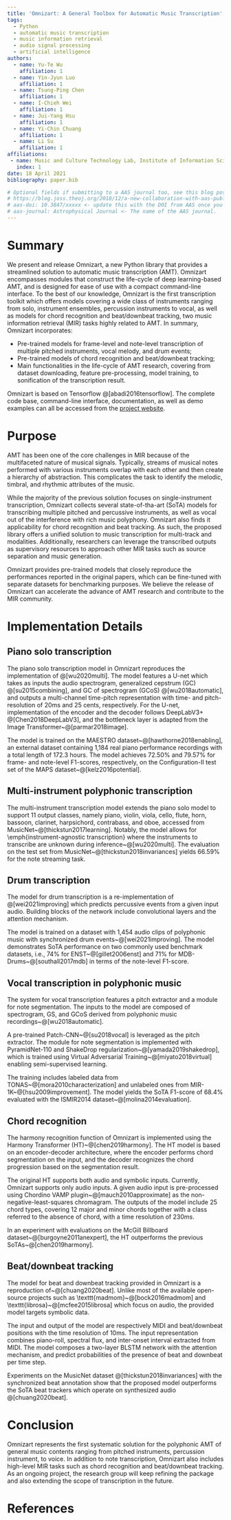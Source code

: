 ```yaml
---
title: 'Omnizart: A General Toolbox for Automatic Music Transcription'
tags:
  - Python 
  - automatic music transcription
  - music information retrieval
  - audio signal processing
  - artificial intelligence
authors:
  - name: Yu-Te Wu 
    affiliation: 1
  - name: Yin-Jyun Luo
    affiliation: 1
  - name: Tsung-Ping Chen
    affiliation: 1
  - name: I-Chieh Wei
    affiliation: 1
  - name: Jui-Yang Hsu
    affiliation: 1
  - name: Yi-Chin Chuang
    affiliation: 1
  - name: Li Su
    affiliation: 1
affiliations:
 - name: Music and Culture Technology Lab, Institute of Information Science, Academia Sinica, Taipei, Taiwan
   index: 1
date: 18 April 2021
bibliography: paper.bib

# Optional fields if submitting to a AAS journal too, see this blog post:
# https://blog.joss.theoj.org/2018/12/a-new-collaboration-with-aas-publishing
# aas-doi: 10.3847/xxxxx <- update this with the DOI from AAS once you know it.
# aas-journal: Astrophysical Journal <- The name of the AAS journal.
---
```



# Summary

We present and release Omnizart, a new Python library that provides a streamlined solution to automatic music transcription (AMT).
Omnizart encompasses modules that construct the life-cycle of deep learning-based AMT, and is designed for ease of use with a compact command-line interface.
To the best of our knowledge, Omnizart is the first transcription toolkit which offers models covering a wide class of instruments ranging from solo, instrument ensembles, percussion instruments to vocal, as well as models for chord recognition and beat/downbeat tracking, two music information retrieval (MIR) tasks highly related to AMT. 
In summary, Omnizart incorporates:

- Pre-trained models for frame-level and note-level transcription of multiple pitched instruments, vocal melody, and drum events;
- Pre-trained models of chord recognition and beat/downbeat tracking;
- Main functionalities in the life-cycle of AMT research, covering from dataset downloading, feature pre-processing, model training, to sonification of the transcription result.

Omnizart is based on Tensorflow @[abadi2016tensorflow]. 
The complete code base, command-line interface, documentation, as well as demo examples can all be accessed from the [project website](https://github.com/Music-and-Culture-Technology-Lab/omnizart).


# Purpose

AMT has been one of the core challenges in MIR because of the multifaceted nature of musical signals. 
Typically, streams of musical notes performed with various instruments overlap with each other and then create a hierarchy of abstraction. This complicates the task to identify the melodic, timbral, and rhythmic attributes of the music. 

While the majority of the previous solution focuses on single-instrument transcription, Omnizart collects several state-of-tha-art (SoTA) models for transcribing multiple pitched and percussive instruments, as well as vocal out of the interference with rich music polyphony.
Omnizart also finds it applicability for chord recognition and beat tracking.
As such, the proposed library offers a unified solution to music transcription for multi-track and modalities.
Additionally, researchers can leverage the transcribed outputs as supervisory resources to approach other MIR tasks such as source separation and music generation.

Omnizart provides pre-trained models that closely reproduce the performances reported in the original papers, which can be fine-tuned with separate datasets for benchmarking purposes.
We believe the release of Omnizart can accelerate the advance of AMT research and contribute to the MIR community.


# Implementation Details

## Piano solo transcription

The piano solo transcription model in Omnizart reproduces the implementation of @[wu2020multi].
The model features a U-net which takes as inputs the audio spectrogram, generalized cepstrum (GC) @[su2015combining], and GC of spectrogram (GCoS) @[wu2018automatic], and outputs a multi-channel time-pitch representation with time- and pitch-resolution of 20ms and 25 cents, respectively.
For the U-net, implementation of the encoder and the decoder follows DeepLabV3+ @[Chen2018DeepLabV3], and the bottleneck layer is adapted from the Image Transformer~@[parmar2018image].

The model is trained on the MAESTRO dataset~@[hawthorne2018enabling], an external dataset containing 1,184 real piano performance recordings with a total length of 172.3 hours.
The model achieves 72.50\% and 79.57\% for frame- and note-level F1-scores, respectively, on the Configuration-II test set of the MAPS dataset~@[kelz2016potential].

## Multi-instrument polyphonic transcription

The multi-instrument transcription model extends the piano solo model to support 11 output classes, namely piano, violin, viola, cello, flute, horn, bassoon, clarinet, harpsichord, contrabass, and oboe, accessed from MusicNet~@[thickstun2017learning].
Notably, the model allows for \emph{instrument-agnostic transcription} where the instruments to transcribe are unknown during inference~@[wu2020multi].
The evaluation on the test set from MusicNet~@[thickstun2018invariances] yields 66.59\% for the note streaming task.

## Drum transcription

The model for drum transcription is a re-implementation of @[wei2021improving] which predicts percussive events from a given input audio.
Building blocks of the network include convolutional layers and the attention mechanism.

The model is trained on a dataset with 1,454 audio clips of polyphonic music with synchronized drum events~@[wei2021improving].
The model demonstrates SoTA performance on two commonly used benchmark datasets, i.e., 74\% for ENST~@[gillet2006enst] and 71\% for MDB-Drums~@[southall2017mdb] in terms of the note-level F1-score.

## Vocal transcription in polyphonic music

The system for vocal transcription features a pitch extractor and a module for note segmentation.
The inputs to the model are composed of spectrogram, GS, and GCoS derived from polyphonic music recordings~@[wu2018automatic].

A pre-trained Patch-CNN~@[su2018vocal] is leveraged as the pitch extractor.
The module for note segmentation is implemented with PyramidNet-110 and ShakeDrop regularization~@[yamada2019shakedrop], which is trained using Virtual Adversarial Training~@[miyato2018virtual] enabling semi-supervised learning.

The training includes labeled data from TONAS~@[mora2010characterization] and unlabeled ones from MIR-1K~@[hsu2009improvement].
The model yields the SoTA F1-score of 68.4\% evaluated with the ISMIR2014 dataset~@[molina2014evaluation].


## Chord recognition

The harmony recognition function of Omnizart is implemented using the Harmony Transformer (HT)~@[chen2019harmony]. 
The HT model is based on an encoder-decoder architecture,
where the encoder performs chord segmentation on the input, and the decoder recognizes the chord progression based on the segmentation result.

The original HT supports both audio and symbolic inputs.
Currently, Omnizart supports only audio inputs.
A given audio input is pre-processed using Chordino VAMP plugin~@[mauch2010approximate] as the non-negative-least-squares chromagram.
The outputs of the model include 25 chord types, covering 12 major and minor chords together with a class referred to the absence of chord, with a time resolution of 230ms.

In an experiment with evaluations on the McGill Billboard dataset~@[burgoyne2011anexpert], the HT outperforms the previous SoTAs~@[chen2019harmony]. 

## Beat/downbeat tracking

The model for beat and downbeat tracking provided in Omnizart is a reproduction of~@[chuang2020beat].
Unlike most of the available open-source projects such as \texttt{madmom}~@[bock2016madmom] and \texttt{librosa}~@[mcfee2015librosa] which focus on audio, the provided model targets symbolic data.

The input and output of the model are respectively MIDI and beat/downbeat positions with the time resolution of 10ms.
The input representation combines piano-roll, spectral flux, and inter-onset interval extracted from MIDI.
The model composes a two-layer BLSTM network with the attention mechanism, and predict probabilities of the presence of beat and downbeat per time step.

Experiments on the MusicNet dataset @[thickstun2018invariances] with the synchronized beat annotation show that the proposed model outperforms the SoTA beat trackers which operate on synthesized audio @[chuang2020beat].  

# Conclusion

Omnizart represents the first systematic solution for the polyphonic AMT of general music contents ranging from pitched instruments, percussion instrument, to voice. 
In addition to note transcription, Omnizart also includes high-level MIR tasks such as chord recognition and beat/downbeat tracking.
As an ongoing project, the research group will keep refining the package and also extending the scope of transcription in the future.

# References
